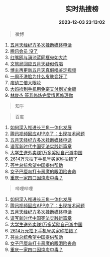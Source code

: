<div align="center"><h2>实时热搜榜</h2><h4>2023-12-03 23:13:02</h4></div>

> 微博  

1. [五月天经纪方多次挂断媒体电话](https://s.weibo.com/weibo?q=%23%E4%BA%94%E6%9C%88%E5%A4%A9%E7%BB%8F%E7%BA%AA%E6%96%B9%E5%A4%9A%E6%AC%A1%E6%8C%82%E6%96%AD%E5%AA%92%E4%BD%93%E7%94%B5%E8%AF%9D%23&t=31&band_rank=1&Refer=top)<br />
2. [腾讯会员 没了](https://s.weibo.com/weibo?q=%E8%85%BE%E8%AE%AF%E4%BC%9A%E5%91%98%20%E6%B2%A1%E4%BA%86&t=31&band_rank=2&Refer=top)<br />
3. [红嘴鸥与滇池蓝同框宛如大片](https://s.weibo.com/weibo?q=%23%E7%BA%A2%E5%98%B4%E9%B8%A5%E4%B8%8E%E6%BB%87%E6%B1%A0%E8%93%9D%E5%90%8C%E6%A1%86%E5%AE%9B%E5%A6%82%E5%A4%A7%E7%89%87%23&t=31&band_rank=3&Refer=top)<br />
4. [文旅局回应五月天疑似假唱](https://s.weibo.com/weibo?q=%23%E6%96%87%E6%97%85%E5%B1%80%E5%9B%9E%E5%BA%94%E4%BA%94%E6%9C%88%E5%A4%A9%E7%96%91%E4%BC%BC%E5%81%87%E5%94%B1%23&t=31&band_rank=4&Refer=top)<br />
5. [博主再更新五月天真假唱鉴定视频](https://s.weibo.com/weibo?q=%23%E5%8D%9A%E4%B8%BB%E5%86%8D%E6%9B%B4%E6%96%B0%E4%BA%94%E6%9C%88%E5%A4%A9%E7%9C%9F%E5%81%87%E5%94%B1%E9%89%B4%E5%AE%9A%E8%A7%86%E9%A2%91%23&t=31&band_rank=5&Refer=top)<br />
6. [一周不洗脸为什么皮肤变好了](https://s.weibo.com/weibo?q=%23%E4%B8%80%E5%91%A8%E4%B8%8D%E6%B4%97%E8%84%B8%E4%B8%BA%E4%BB%80%E4%B9%88%E7%9A%AE%E8%82%A4%E5%8F%98%E5%A5%BD%E4%BA%86%23&t=31&band_rank=6&Refer=top)<br />
7. [痞幼三倍大眼妆](https://s.weibo.com/weibo?q=%E7%97%9E%E5%B9%BC%E4%B8%89%E5%80%8D%E5%A4%A7%E7%9C%BC%E5%A6%86&t=31&band_rank=7&Refer=top)<br />
8. [大妈捡到手机用免密支付刷光余额](https://s.weibo.com/weibo?q=%23%E5%A4%A7%E5%A6%88%E6%8D%A1%E5%88%B0%E6%89%8B%E6%9C%BA%E7%94%A8%E5%85%8D%E5%AF%86%E6%94%AF%E4%BB%98%E5%88%B7%E5%85%89%E4%BD%99%E9%A2%9D%23&t=31&band_rank=8&Refer=top)<br />
9. [林俊杰 等我修炼完爱情再修理你](https://s.weibo.com/weibo?q=%E6%9E%97%E4%BF%8A%E6%9D%B0%20%E7%AD%89%E6%88%91%E4%BF%AE%E7%82%BC%E5%AE%8C%E7%88%B1%E6%83%85%E5%86%8D%E4%BF%AE%E7%90%86%E4%BD%A0&t=31&band_rank=9&Refer=top)<br />

> 知乎  


> 百度  

1. [如何深入推进长三角一体化发展](https://www.baidu.com/s?wd=%E5%A6%82%E4%BD%95%E6%B7%B1%E5%85%A5%E6%8E%A8%E8%BF%9B%E9%95%BF%E4%B8%89%E8%A7%92%E4%B8%80%E4%BD%93%E5%8C%96%E5%8F%91%E5%B1%95&sa=fyb_news&rsv_dl=fyb_news)<br />
2. [腾讯视频回应APP崩了：出现技术问题](https://www.baidu.com/s?wd=%E8%85%BE%E8%AE%AF%E8%A7%86%E9%A2%91%E5%9B%9E%E5%BA%94APP%E5%B4%A9%E4%BA%86%EF%BC%9A%E5%87%BA%E7%8E%B0%E6%8A%80%E6%9C%AF%E9%97%AE%E9%A2%98&sa=fyb_news&rsv_dl=fyb_news)<br />
3. [五月天经纪方多次挂断媒体电话](https://www.baidu.com/s?wd=%E4%BA%94%E6%9C%88%E5%A4%A9%E7%BB%8F%E7%BA%AA%E6%96%B9%E5%A4%9A%E6%AC%A1%E6%8C%82%E6%96%AD%E5%AA%92%E4%BD%93%E7%94%B5%E8%AF%9D&sa=fyb_news&rsv_dl=fyb_news)<br />
4. [谱写新时代中国宪法实践新篇章](https://www.baidu.com/s?wd=%E8%B0%B1%E5%86%99%E6%96%B0%E6%97%B6%E4%BB%A3%E4%B8%AD%E5%9B%BD%E5%AE%AA%E6%B3%95%E5%AE%9E%E8%B7%B5%E6%96%B0%E7%AF%87%E7%AB%A0&sa=fyb_news&rsv_dl=fyb_news)<br />
5. [大学生送外卖赚1万多奖励自己游中国](https://www.baidu.com/s?wd=%E5%A4%A7%E5%AD%A6%E7%94%9F%E9%80%81%E5%A4%96%E5%8D%96%E8%B5%9A1%E4%B8%87%E5%A4%9A%E5%A5%96%E5%8A%B1%E8%87%AA%E5%B7%B1%E6%B8%B8%E4%B8%AD%E5%9B%BD&sa=fyb_news&rsv_dl=fyb_news)<br />
6. [2614万元拍下手机号买家称拍错了](https://www.baidu.com/s?wd=2614%E4%B8%87%E5%85%83%E6%8B%8D%E4%B8%8B%E6%89%8B%E6%9C%BA%E5%8F%B7%E4%B9%B0%E5%AE%B6%E7%A7%B0%E6%8B%8D%E9%94%99%E4%BA%86&sa=fyb_news&rsv_dl=fyb_news)<br />
7. [芬兰总统希望中国提供帮助](https://www.baidu.com/s?wd=%E8%8A%AC%E5%85%B0%E6%80%BB%E7%BB%9F%E5%B8%8C%E6%9C%9B%E4%B8%AD%E5%9B%BD%E6%8F%90%E4%BE%9B%E5%B8%AE%E5%8A%A9&sa=fyb_news&rsv_dl=fyb_news)<br />
8. [女子巴厘岛打卡恶魔的眼泪险丧命](https://www.baidu.com/s?wd=%E5%A5%B3%E5%AD%90%E5%B7%B4%E5%8E%98%E5%B2%9B%E6%89%93%E5%8D%A1%E6%81%B6%E9%AD%94%E7%9A%84%E7%9C%BC%E6%B3%AA%E9%99%A9%E4%B8%A7%E5%91%BD&sa=fyb_news&rsv_dl=fyb_news)<br />
9. [重庆一家四口因烧炭中毒？](https://www.baidu.com/s?wd=%E9%87%8D%E5%BA%86%E4%B8%80%E5%AE%B6%E5%9B%9B%E5%8F%A3%E5%9B%A0%E7%83%A7%E7%82%AD%E4%B8%AD%E6%AF%92%EF%BC%9F&sa=fyb_news&rsv_dl=fyb_news)<br />

> 哔哩哔哩  

1. [如何深入推进长三角一体化发展](https://www.baidu.com/s?wd=%E5%A6%82%E4%BD%95%E6%B7%B1%E5%85%A5%E6%8E%A8%E8%BF%9B%E9%95%BF%E4%B8%89%E8%A7%92%E4%B8%80%E4%BD%93%E5%8C%96%E5%8F%91%E5%B1%95&sa=fyb_news&rsv_dl=fyb_news)<br />
2. [腾讯视频回应APP崩了：出现技术问题](https://www.baidu.com/s?wd=%E8%85%BE%E8%AE%AF%E8%A7%86%E9%A2%91%E5%9B%9E%E5%BA%94APP%E5%B4%A9%E4%BA%86%EF%BC%9A%E5%87%BA%E7%8E%B0%E6%8A%80%E6%9C%AF%E9%97%AE%E9%A2%98&sa=fyb_news&rsv_dl=fyb_news)<br />
3. [五月天经纪方多次挂断媒体电话](https://www.baidu.com/s?wd=%E4%BA%94%E6%9C%88%E5%A4%A9%E7%BB%8F%E7%BA%AA%E6%96%B9%E5%A4%9A%E6%AC%A1%E6%8C%82%E6%96%AD%E5%AA%92%E4%BD%93%E7%94%B5%E8%AF%9D&sa=fyb_news&rsv_dl=fyb_news)<br />
4. [谱写新时代中国宪法实践新篇章](https://www.baidu.com/s?wd=%E8%B0%B1%E5%86%99%E6%96%B0%E6%97%B6%E4%BB%A3%E4%B8%AD%E5%9B%BD%E5%AE%AA%E6%B3%95%E5%AE%9E%E8%B7%B5%E6%96%B0%E7%AF%87%E7%AB%A0&sa=fyb_news&rsv_dl=fyb_news)<br />
5. [大学生送外卖赚1万多奖励自己游中国](https://www.baidu.com/s?wd=%E5%A4%A7%E5%AD%A6%E7%94%9F%E9%80%81%E5%A4%96%E5%8D%96%E8%B5%9A1%E4%B8%87%E5%A4%9A%E5%A5%96%E5%8A%B1%E8%87%AA%E5%B7%B1%E6%B8%B8%E4%B8%AD%E5%9B%BD&sa=fyb_news&rsv_dl=fyb_news)<br />
6. [2614万元拍下手机号买家称拍错了](https://www.baidu.com/s?wd=2614%E4%B8%87%E5%85%83%E6%8B%8D%E4%B8%8B%E6%89%8B%E6%9C%BA%E5%8F%B7%E4%B9%B0%E5%AE%B6%E7%A7%B0%E6%8B%8D%E9%94%99%E4%BA%86&sa=fyb_news&rsv_dl=fyb_news)<br />
7. [芬兰总统希望中国提供帮助](https://www.baidu.com/s?wd=%E8%8A%AC%E5%85%B0%E6%80%BB%E7%BB%9F%E5%B8%8C%E6%9C%9B%E4%B8%AD%E5%9B%BD%E6%8F%90%E4%BE%9B%E5%B8%AE%E5%8A%A9&sa=fyb_news&rsv_dl=fyb_news)<br />
8. [女子巴厘岛打卡恶魔的眼泪险丧命](https://www.baidu.com/s?wd=%E5%A5%B3%E5%AD%90%E5%B7%B4%E5%8E%98%E5%B2%9B%E6%89%93%E5%8D%A1%E6%81%B6%E9%AD%94%E7%9A%84%E7%9C%BC%E6%B3%AA%E9%99%A9%E4%B8%A7%E5%91%BD&sa=fyb_news&rsv_dl=fyb_news)<br />
9. [重庆一家四口因烧炭中毒？](https://www.baidu.com/s?wd=%E9%87%8D%E5%BA%86%E4%B8%80%E5%AE%B6%E5%9B%9B%E5%8F%A3%E5%9B%A0%E7%83%A7%E7%82%AD%E4%B8%AD%E6%AF%92%EF%BC%9F&sa=fyb_news&rsv_dl=fyb_news)<br />
